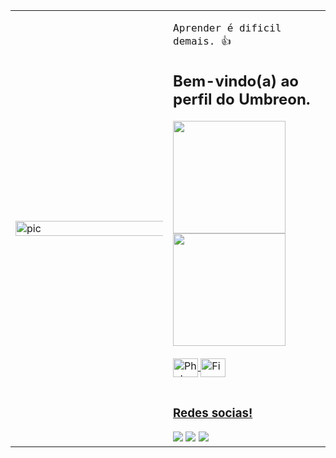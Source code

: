 <div>
<table>
  <tr>
    <td style="width: 50%;">
       <img src="https://github.com/user-attachments/assets/3f8dcede-5910-457e-8f32-85004a802285" alt="pic" style="width: 200%; border: none;"/>
    </td>
    <td style="width: 50%; vertical-align: top;">
      <p style="font-family: monospace; font-size: 16px;">
        Aprender é dificil demais. 👍
</p>
</div>
      
## Bem-vindo(a) ao perfil do Umbreon.

 <div>
   <a href="https://github.com/InjuredCrow">
   <img height="180em" src="https://github-readme-stats.vercel.app/api?username=InjuredCrow&show_icons=true&theme=tokyonight&include_all_commits=true&count_private=true"/>
   <img height="180em" src="https://github-readme-stats.vercel.app/api/top-langs/?username=InjuredCrow&layout=compact&langs_count=6&theme=tokyonight"/>
</div>
    

<div style="display: inline_block"><br>
  <img align="center" alt="Photoshop" height="30" width="40" src="https://cdn.jsdelivr.net/gh/devicons/devicon@latest/icons/photoshop/photoshop-original.svg" />
  <img align="center" alt="Figma" height="30" width="40" src="https://cdn.jsdelivr.net/gh/devicons/devicon@latest/icons/figma/figma-original.svg" />
</div>

          
<br>
 
### Redes socias!
 
<div> 
  <a href="https://www.instagram.com/" target="_blank"><img src="https://img.shields.io/badge/-Instagram-%23E4405F?style=for-the-badge&logo=instagram&logoColor=white" target="_blank"></a>
  <a href="https://api.whatsapp.com/" target="_blank"><img src="https://img.shields.io/badge/-WhatsApp-%25B4FF?style=for-the-badge&logo=whatsapp&logoColor=white" target="_blank"></a>
  <a href="https://www.linkedin.com/" target="_blank"><img src="https://img.shields.io/badge/-LinkedIn-%230077B5?style=for-the-badge&logo=linkedin&logoColor=white" target="_blank"></a>
</div>
